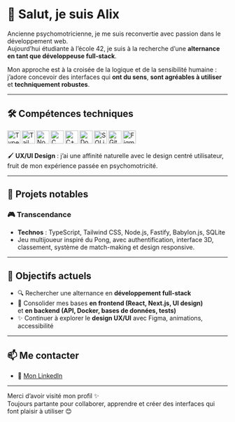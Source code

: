 # 👋 Salut, je suis Alix

Ancienne psychomotricienne, je me suis reconvertie avec passion dans le développement web.  
Aujourd’hui étudiante à l’école 42, je suis à la recherche d’une **alternance en tant que développeuse full‑stack**.

Mon approche est à la croisée de la logique et de la sensibilité humaine : j’adore concevoir des interfaces qui **ont du sens**, **sont agréables à utiliser** et **techniquement robustes**.

---

## 🛠️ Compétences techniques

<img align="left" alt="TypeScript" width="30px" src="https://cdn.jsdelivr.net/gh/devicons/devicon/icons/typescript/typescript-original.svg" />
<img align="left" alt="Tailwind CSS" width="30px" src="https://www.vectorlogo.zone/logos/tailwindcss/tailwindcss-icon.svg" />
<img align="left" alt="Node.js" width="30px" src="https://cdn.jsdelivr.net/gh/devicons/devicon/icons/nodejs/nodejs-original.svg" />
<img align="left" alt="C" width="30px" src="https://cdn.jsdelivr.net/gh/devicons/devicon/icons/c/c-original.svg" />
<img align="left" alt="C++" width="30px" src="https://cdn.jsdelivr.net/gh/devicons/devicon/icons/cplusplus/cplusplus-original.svg" />
<img align="left" alt="Docker" width="30px" src="https://cdn.jsdelivr.net/gh/devicons/devicon/icons/docker/docker-original.svg" />
<img align="left" alt="SQLite" width="30px" src="https://cdn.jsdelivr.net/gh/devicons/devicon/icons/sqlite/sqlite-original.svg" />
<img align="left" alt="Git" width="30px" src="https://cdn.jsdelivr.net/gh/devicons/devicon/icons/git/git-original.svg" />
<img align="left" alt="Figma" width="30px" src="https://cdn.jsdelivr.net/gh/devicons/devicon/icons/figma/figma-original.svg" />

<br /><br />

🖌️ **UX/UI Design** : j’ai une affinité naturelle avec le design centré utilisateur, fruit de mon expérience passée en psychomotricité.

---

## 🚀 Projets notables

### 🎮 Transcendance  
- **Technos** : TypeScript, Tailwind CSS, Node.js, Fastify, Babylon.js, SQLite  
- Jeu multijoueur inspiré du Pong, avec authentification, interface 3D, classement, système de match-making et design responsive.

---

## 🎯 Objectifs actuels

- 🔍 Rechercher une alternance en **développement full‑stack**
- 🚀 Consolider mes bases **en frontend (React, Next.js, UI design)**  
  et **en backend (API, Docker, bases de données, tests)**
- ✨ Continuer à explorer le **design UX/UI** avec Figma, animations, accessibilité

---

## 📫 Me contacter

- 🔗 [Mon LinkedIn](https://www.linkedin.com/in/alix-ceraline/)  

---

Merci d’avoir visité mon profil ✨  
Toujours partante pour collaborer, apprendre et créer des interfaces qui font plaisir à utiliser 😊
